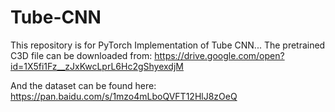 # Tube-CNN
This repository is for PyTorch Implementation of Tube CNN...
The pretrained C3D file can be downloaded from: https://drive.google.com/open?id=1X5fi1Fz__zJxKwcLprL6Hc2gShyexdjM

And the dataset can be found here: https://pan.baidu.com/s/1mzo4mLboQVFT12HlJ8zOeQ


